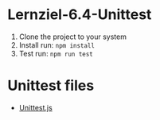 # Lernziel-6.4-Unittest

1. Clone the project to your system
2. Install run:  `npm install`
3. Test run: `npm run test`

# Unittest files
* [Unittest.js](https://github.com/maxiroellplenty/Lernziel-6.4-Unittest/blob/master/test/unitTest.js)
